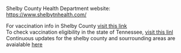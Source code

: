 Shelby County Health Department website: 
https://www.shelbytnhealth.com/

For vaccination info in Shelby County [visit this link](https://shelby.community/)  
To check vaccination eligibility in the state of Tennessee, [visit this linl](https://covid19.tn.gov/covid-19-vaccines/eligibility/)  
Continuous updates for the shelby county and sourrounding areas are avaialable [here](https://www.localmemphis.com/article/news/health/coronavirus/covid-19-vaccine-appointment-tennessee-memphis-arkansas-mississippi-shelby-county/522-2cca2906-c26c-48c1-b1a5-8bb6b95f4c2d)   

